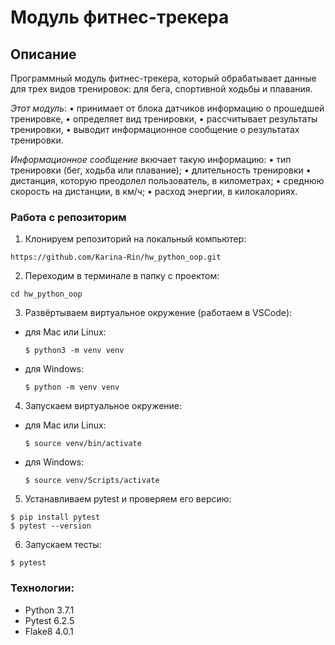 # Модуль фитнес-трекера

## Описание
Программный модуль фитнес-трекера, который обрабатывает данные для трех видов тренировок: для бега, спортивной ходьбы и плавания.


*Этот модуль*:
•	принимает от блока датчиков информацию о прошедшей тренировке,
•	определяет вид тренировки,
•	рассчитывает результаты тренировки,
•	выводит информационное сообщение о результатах тренировки.

*Информационное сообщение* вкючает такую информацию:
•	тип тренировки (бег, ходьба или плавание);
•	длительность тренировки
•	дистанция, которую преодолел пользователь, в километрах;
•	среднюю скорость на дистанции, в км/ч;
•	расход энергии, в килокалориях.

### Работа с репозиторим
1. Клонируем репозиторий на локальный компьютер:
```
https://github.com/Karina-Rin/hw_python_oop.git
```
2. Переходим в терминале в папку с проектом:
```
cd hw_python_oop
```
3. Развёртываем виртуальное окружение (работаем в VSCode):
* для Mac или Linux:
  ```
  $ python3 -m venv venv
  ```
* для Windows:
  ```
  $ python -m venv venv
  ```
4. Запускаем виртуальное окружение:
* для Mac или Linux:
  ```
  $ source venv/bin/activate
  ```
  
* для Windows:
  ```
  $ source venv/Scripts/activate
  ```
5. Устанавливаем pytest и проверяем его версию:
```
$ pip install pytest
$ pytest --version
```
6. Запускаем тесты:
```
$ pytest
```

### Технологии:
* Python 3.7.1
* Pytest 6.2.5
* Flake8 4.0.1
